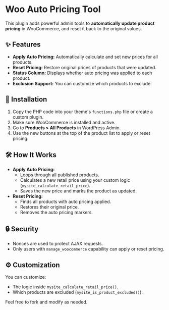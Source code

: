 # Woo Auto Pricing Tool

This plugin adds powerful admin tools to **automatically update product pricing** in WooCommerce, and reset it back to the original values.

## ✨ Features

- **Apply Auto Pricing:** Automatically calculate and set new prices for all products.
- **Reset Pricing:** Restore original prices of products that were updated.
- **Status Column:** Displays whether auto pricing was applied to each product.
- **Exclusion Support:** You can customize which products to exclude.

## 📂 Installation

1. Copy the PHP code into your theme's `functions.php` file or create a custom plugin.
2. Make sure WooCommerce is installed and active.
3. Go to **Products > All Products** in WordPress Admin.
4. Use the new buttons at the top of the product list to apply or reset pricing.

## 🛠 How It Works

- **Apply Auto Pricing:**
  - Loops through all published products.
  - Calculates a new retail price using your custom logic (`mysite_calculate_retail_price`).
  - Saves the new price and marks the product as updated.
- **Reset Pricing:**
  - Finds all products with auto pricing applied.
  - Restores their original price.
  - Removes the auto pricing markers.

## 🔒 Security

- Nonces are used to protect AJAX requests.
- Only users with `manage_woocommerce` capability can apply or reset pricing.

## ⚙️ Customization

You can customize:
- The logic inside `mysite_calculate_retail_price()`.
- Which products are excluded (`mysite_is_product_excluded()`).

Feel free to fork and modify as needed.



